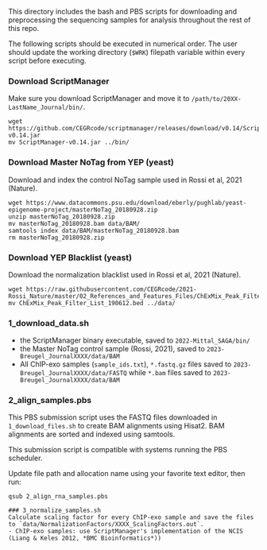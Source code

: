 

This directory includes the bash and PBS scripts for downloading and preprocessing the sequencing samples for analysis throughout the rest of this repo.


The following scripts should be executed in numerical order. The user should update the working directory (`$WRK`) filepath variable within every script before executing.

### Download ScriptManager
Make sure you download ScriptManager and move it to `/path/to/20XX-LastName_Journal/bin/`.
```
wget https://github.com/CEGRcode/scriptmanager/releases/download/v0.14/ScriptManager-v0.14.jar
mv ScriptManager-v0.14.jar ../bin/
```

### Download Master NoTag from YEP (yeast)
Download and index the control NoTag sample used in Rossi et al, 2021 (Nature).
```
wget https://www.datacommons.psu.edu/download/eberly/pughlab/yeast-epigenome-project/masterNoTag_20180928.zip
unzip masterNoTag_20180928.zip
mv masterNoTag_20180928.bam data/BAM/
samtools index data/BAM/masterNoTag_20180928.bam
rm masterNoTag_20180928.zip
```

### Download YEP Blacklist (yeast)
Download the normalization blacklist used in Rossi et al, 2021 (Nature).
```
wget https://raw.githubusercontent.com/CEGRcode/2021-Rossi_Nature/master/02_References_and_Features_Files/ChExMix_Peak_Filter_List_190612.bed
mv ChExMix_Peak_Filter_List_190612.bed ../data/
```

### 1_download_data.sh
- the ScriptManager binary executable, saved to `2022-Mittal_SAGA/bin/`
- the Master NoTag control sample (Rossi, 2021), saved to `2023-Breugel_JournalXXXX/data/BAM`
- All ChIP-exo samples (`sample_ids.txt`), `*.fastq.gz` files saved to `2023-Breugel_JournalXXXX/data/FASTQ` while `*.bam` files saved to `2023-Breugel_JournalXXXX/data/BAM`

### 2_align_samples.pbs
This PBS submission script uses the FASTQ files downloaded in `1_download_files.sh` to create BAM alignments using Hisat2. BAM alignments are sorted and indexed using samtools.

This submission script is compatible with systems running the PBS scheduler.

Update file path and allocation name using your favorite text editor, then run:
```
qsub 2_align_rna_samples.pbs

### 3_normalize_samples.sh
Calculate scaling factor for every ChIP-exo sample and save the files to `data/NormalizationFactors/XXXX_ScalingFactors.out`.
- ChIP-exo samples: use ScriptManager's implementation of the NCIS (Liang & Keles 2012, *BMC Bioinformatics*))
